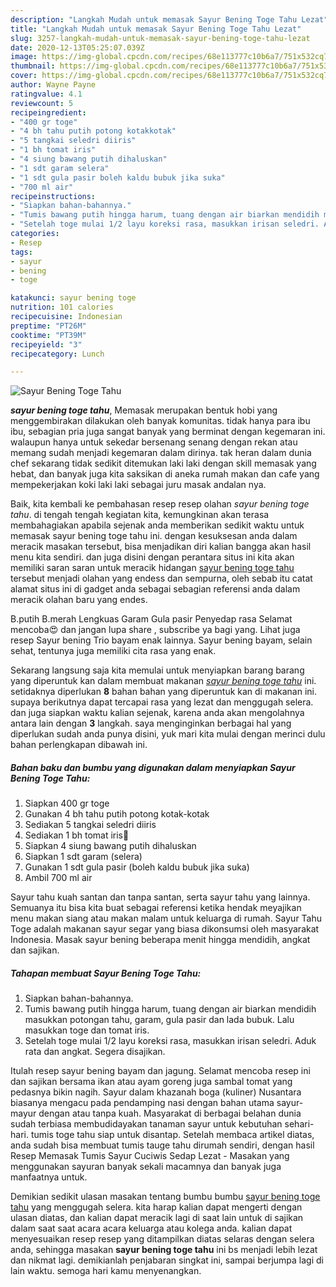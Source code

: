 ```yaml
---
description: "Langkah Mudah untuk memasak Sayur Bening Toge Tahu Lezat"
title: "Langkah Mudah untuk memasak Sayur Bening Toge Tahu Lezat"
slug: 3257-langkah-mudah-untuk-memasak-sayur-bening-toge-tahu-lezat
date: 2020-12-13T05:25:07.039Z
image: https://img-global.cpcdn.com/recipes/68e113777c10b6a7/751x532cq70/sayur-bening-toge-tahu-foto-resep-utama.jpg
thumbnail: https://img-global.cpcdn.com/recipes/68e113777c10b6a7/751x532cq70/sayur-bening-toge-tahu-foto-resep-utama.jpg
cover: https://img-global.cpcdn.com/recipes/68e113777c10b6a7/751x532cq70/sayur-bening-toge-tahu-foto-resep-utama.jpg
author: Wayne Payne
ratingvalue: 4.1
reviewcount: 5
recipeingredient:
- "400 gr toge"
- "4 bh tahu putih potong kotakkotak"
- "5 tangkai seledri diiris"
- "1 bh tomat iris"
- "4 siung bawang putih dihaluskan"
- "1 sdt garam selera"
- "1 sdt gula pasir boleh kaldu bubuk jika suka"
- "700 ml air"
recipeinstructions:
- "Siapkan bahan-bahannya."
- "Tumis bawang putih hingga harum, tuang dengan air biarkan mendidih masukkan potongan tahu, garam, gula pasir dan lada bubuk. Lalu masukkan toge dan tomat iris."
- "Setelah toge mulai 1/2 layu koreksi rasa, masukkan irisan seledri. Aduk rata dan angkat. Segera disajikan."
categories:
- Resep
tags:
- sayur
- bening
- toge

katakunci: sayur bening toge 
nutrition: 101 calories
recipecuisine: Indonesian
preptime: "PT26M"
cooktime: "PT39M"
recipeyield: "3"
recipecategory: Lunch

---
```



![Sayur Bening Toge Tahu](https://img-global.cpcdn.com/recipes/68e113777c10b6a7/751x532cq70/sayur-bening-toge-tahu-foto-resep-utama.jpg)

<b><i>sayur bening toge tahu</i></b>, Memasak merupakan bentuk hobi yang menggembirakan dilakukan oleh banyak komunitas. tidak hanya para ibu ibu, sebagian pria juga sangat banyak yang berminat dengan kegemaran ini. walaupun hanya untuk sekedar bersenang senang dengan rekan atau memang sudah menjadi kegemaran dalam dirinya. tak heran dalam dunia chef sekarang tidak sedikit ditemukan laki laki dengan skill memasak yang hebat, dan banyak juga kita saksikan di aneka rumah makan dan cafe yang mempekerjakan koki laki laki sebagai juru masak andalan nya.

Baik, kita kembali ke pembahasan resep resep olahan <i>sayur bening toge tahu</i>. di tengah tengah kegiatan kita, kemungkinan akan terasa membahagiakan apabila sejenak anda memberikan sedikit waktu untuk memasak sayur bening toge tahu ini. dengan kesuksesan anda dalam meracik masakan tersebut, bisa menjadikan diri kalian bangga akan hasil menu kita sendiri. dan juga disini dengan perantara situs ini kita akan memiliki saran saran untuk meracik hidangan <u>sayur bening toge tahu</u> tersebut menjadi olahan yang endess dan sempurna, oleh sebab itu catat alamat situs ini di gadget anda sebagai sebagian referensi anda dalam meracik olahan baru yang endes.

B.putih B.merah Lengkuas Garam Gula pasir Penyedap rasa Selamat mencoba😍 dan jangan lupa share , subscribe ya bagi yang. Lihat juga resep Sayur bening Trio bayam enak lainnya. Sayur bening bayam, selain sehat, tentunya juga memiliki cita rasa yang enak.


Sekarang langsung saja kita memulai untuk menyiapkan barang barang yang diperuntuk kan dalam membuat makanan <u><i>sayur bening toge tahu</i></u> ini. setidaknya diperlukan <b>8</b> bahan bahan yang diperuntuk kan di makanan ini. supaya berikutnya dapat tercapai rasa yang lezat dan menggugah selera. dan juga siapkan waktu kalian sejenak, karena anda akan mengolahnya antara lain dengan <b>3</b> langkah. saya menginginkan berbagai hal yang diperlukan sudah anda punya disini, yuk mari kita mulai dengan merinci dulu bahan perlengkapan dibawah ini.

<!--inarticleads1-->

##### Bahan baku dan bumbu yang digunakan dalam menyiapkan Sayur Bening Toge Tahu:

1. Siapkan 400 gr toge
1. Gunakan 4 bh tahu putih potong kotak-kotak
1. Sediakan 5 tangkai seledri diiris
1. Sediakan 1 bh tomat iris🍅
1. Siapkan 4 siung bawang putih dihaluskan
1. Siapkan 1 sdt garam (selera)
1. Gunakan 1 sdt gula pasir (boleh kaldu bubuk jika suka)
1. Ambil 700 ml air


Sayur tahu kuah santan dan tanpa santan, serta sayur tahu yang lainnya. Semuanya itu bisa kita buat sebagai referensi ketika hendak meyajikan menu makan siang atau makan malam untuk keluarga di rumah. Sayur Tahu Toge adalah makanan sayur segar yang biasa dikonsumsi oleh masyarakat Indonesia. Masak sayur bening beberapa menit hingga mendidih, angkat dan sajikan. 

<!--inarticleads2-->

##### Tahapan membuat Sayur Bening Toge Tahu:

1. Siapkan bahan-bahannya.
1. Tumis bawang putih hingga harum, tuang dengan air biarkan mendidih masukkan potongan tahu, garam, gula pasir dan lada bubuk. Lalu masukkan toge dan tomat iris.
1. Setelah toge mulai 1/2 layu koreksi rasa, masukkan irisan seledri. Aduk rata dan angkat. Segera disajikan.


Itulah resep sayur bening bayam dan jagung. Selamat mencoba resep ini dan sajikan bersama ikan atau ayam goreng juga sambal tomat yang pedasnya bikin nagih. Sayur dalam khazanah boga (kuliner) Nusantara biasanya mengacu pada pendamping nasi dengan bahan utama sayur-mayur dengan atau tanpa kuah. Masyarakat di berbagai belahan dunia sudah terbiasa membudidayakan tanaman sayur untuk kebutuhan sehari-hari. tumis toge tahu siap untuk disantap. Setelah membaca artikel diatas, anda sudah bisa membuat tumis tauge tahu dirumah sendiri, dengan hasil Resep Memasak Tumis Sayur Cuciwis Sedap Lezat - Masakan yang menggunakan sayuran banyak sekali macamnya dan banyak juga manfaatnya untuk. 

Demikian sedikit ulasan masakan tentang bumbu bumbu <u>sayur bening toge tahu</u> yang menggugah selera. kita harap kalian dapat mengerti dengan ulasan diatas, dan kalian dapat meracik lagi di saat lain untuk di sajikan dalam saat saat acara acara keluarga atau kolega anda. kalian dapat menyesuaikan resep resep yang ditampilkan diatas selaras dengan selera anda, sehingga masakan <b>sayur bening toge tahu</b> ini bs menjadi lebih lezat dan nikmat lagi. demikianlah penjabaran singkat ini, sampai berjumpa lagi di lain waktu. semoga hari kamu menyenangkan.

